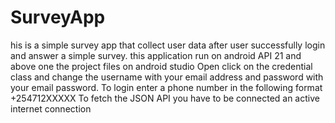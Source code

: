 # SurveyApp
his is a simple survey app that collect user data after user successfully login
and answer a simple survey.
 this application run on android API 21 and above
one the project files on android studio
Open click on the credential class and change the username with your email address and password with your email password.
To login enter a phone number in the following format +254712XXXXX
To fetch the JSON API you have to be connected an active internet connection

